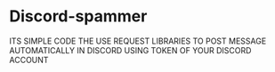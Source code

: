 # Discord-spammer
ITS SIMPLE CODE THE USE REQUEST LIBRARIES TO POST MESSAGE AUTOMATICALLY IN DISCORD USING TOKEN OF YOUR DISCORD ACCOUNT 
